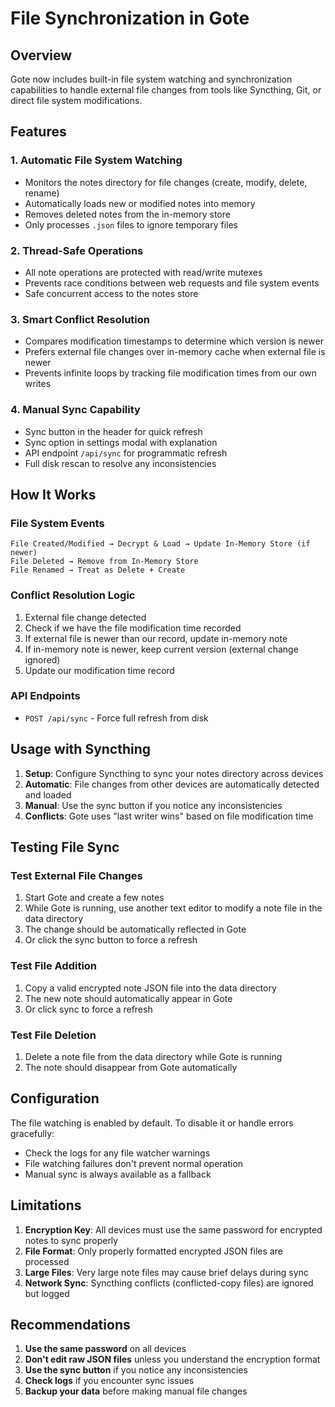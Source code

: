 # File Synchronization in Gote

## Overview

Gote now includes built-in file system watching and synchronization capabilities to handle external file changes from tools like Syncthing, Git, or direct file system modifications.

## Features

### 1. Automatic File System Watching
- Monitors the notes directory for file changes (create, modify, delete, rename)
- Automatically loads new or modified notes into memory
- Removes deleted notes from the in-memory store
- Only processes `.json` files to ignore temporary files

### 2. Thread-Safe Operations
- All note operations are protected with read/write mutexes
- Prevents race conditions between web requests and file system events
- Safe concurrent access to the notes store

### 3. Smart Conflict Resolution
- Compares modification timestamps to determine which version is newer
- Prefers external file changes over in-memory cache when external file is newer
- Prevents infinite loops by tracking file modification times from our own writes

### 4. Manual Sync Capability
- Sync button in the header for quick refresh
- Sync option in settings modal with explanation
- API endpoint `/api/sync` for programmatic refresh
- Full disk rescan to resolve any inconsistencies

## How It Works

### File System Events
```
File Created/Modified → Decrypt & Load → Update In-Memory Store (if newer)
File Deleted → Remove from In-Memory Store
File Renamed → Treat as Delete + Create
```

### Conflict Resolution Logic
1. External file change detected
2. Check if we have the file modification time recorded
3. If external file is newer than our record, update in-memory note
4. If in-memory note is newer, keep current version (external change ignored)
5. Update our modification time record

### API Endpoints
- `POST /api/sync` - Force full refresh from disk

## Usage with Syncthing

1. **Setup**: Configure Syncthing to sync your notes directory across devices
2. **Automatic**: File changes from other devices are automatically detected and loaded
3. **Manual**: Use the sync button if you notice any inconsistencies
4. **Conflicts**: Gote uses "last writer wins" based on file modification time

## Testing File Sync

### Test External File Changes
1. Start Gote and create a few notes
2. While Gote is running, use another text editor to modify a note file in the data directory
3. The change should be automatically reflected in Gote
4. Or click the sync button to force a refresh

### Test File Addition
1. Copy a valid encrypted note JSON file into the data directory
2. The new note should automatically appear in Gote
3. Or click sync to force a refresh

### Test File Deletion
1. Delete a note file from the data directory while Gote is running
2. The note should disappear from Gote automatically

## Configuration

The file watching is enabled by default. To disable it or handle errors gracefully:
- Check the logs for any file watcher warnings
- File watching failures don't prevent normal operation
- Manual sync is always available as a fallback

## Limitations

1. **Encryption Key**: All devices must use the same password for encrypted notes to sync properly
2. **File Format**: Only properly formatted encrypted JSON files are processed
3. **Large Files**: Very large note files may cause brief delays during sync
4. **Network Sync**: Syncthing conflicts (conflicted-copy files) are ignored but logged

## Recommendations

1. **Use the same password** on all devices
2. **Don't edit raw JSON files** unless you understand the encryption format
3. **Use the sync button** if you notice any inconsistencies
4. **Check logs** if you encounter sync issues
5. **Backup your data** before making manual file changes
